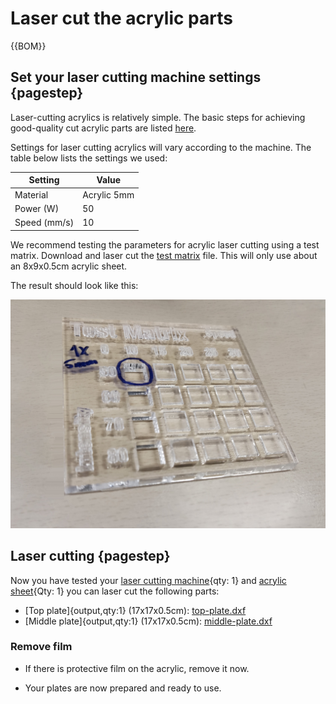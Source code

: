 # Laser cut the acrylic parts

{{BOM}}

[52x18x0.5cm Acrylic sheet]: parts/materials/acrylic-sheet.md "{cat:material}"
[Laser cutting machine]: parts/tools/laser-cutting-machine.md "{cat:tool}"

## Set your laser cutting machine settings {pagestep}

Laser-cutting acrylics is relatively simple. The basic steps for achieving good-quality cut acrylic parts are listed [here].

Settings for laser cutting acrylics will vary according to the machine. The table below lists the settings we used: 

|Setting     |Value        |
|------------|--           |
|Material    |Acrylic 5mm |
|Power (W)   |50 |
|Speed (mm/s)|10 |

We recommend testing the parameters for acrylic laser cutting using a test matrix. Download and laser cut the [test matrix](parts/materials/test-matrix.md) file. This will only use about an 8x9x0.5cm acrylic sheet.

The result should look like this:

![](images/test-matrix-1.jpg)

## Laser cutting {pagestep}

Now you have tested your [laser cutting machine][Laser cutting machine]{qty: 1} and [acrylic sheet][52x18x0.5cm Acrylic sheet]{Qty: 1} you can laser cut the following parts:

* [Top plate]{output,qty:1} (17x17x0.5cm): [top-plate.dxf](parts/materials/top-plate.md)
* [Middle plate]{output,qty:1} (17x17x0.5cm): [middle-plate.dxf](parts/materials/middle-plate.md)

### Remove film

* If there is protective film on the acrylic, remove it now.

* Your plates are now prepared and ready to use.

[guide to tapping acrylic]: http://www.ultimatehandyman.co.uk/how-to/acrylic/tapping-acrylic
[here]: https://www.xometry.com/resources/sheet/about-laser-cutting-acrylic/